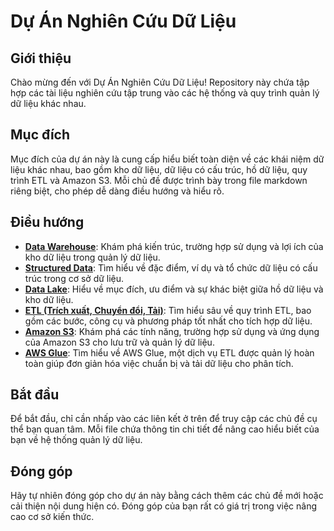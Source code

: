 # Dự Án Nghiên Cứu Dữ Liệu

## Giới thiệu
Chào mừng đến với Dự Án Nghiên Cứu Dữ Liệu! Repository này chứa tập hợp các tài liệu nghiên cứu tập trung vào các hệ thống và quy trình quản lý dữ liệu khác nhau.

## Mục đích
Mục đích của dự án này là cung cấp hiểu biết toàn diện về các khái niệm dữ liệu khác nhau, bao gồm kho dữ liệu, dữ liệu có cấu trúc, hồ dữ liệu, quy trình ETL và Amazon S3. Mỗi chủ đề được trình bày trong file markdown riêng biệt, cho phép dễ dàng điều hướng và hiểu rõ.

## Điều hướng
- **[Data Warehouse](data-warehouse.md)**: Khám phá kiến trúc, trường hợp sử dụng và lợi ích của kho dữ liệu trong quản lý dữ liệu.
- **[Structured Data](data-structured.md)**: Tìm hiểu về đặc điểm, ví dụ và tổ chức dữ liệu có cấu trúc trong cơ sở dữ liệu.
- **[Data Lake](data-lake.md)**: Hiểu về mục đích, ưu điểm và sự khác biệt giữa hồ dữ liệu và kho dữ liệu.
- **[ETL (Trích xuất, Chuyển đổi, Tải)](etl.md)**: Tìm hiểu sâu về quy trình ETL, bao gồm các bước, công cụ và phương pháp tốt nhất cho tích hợp dữ liệu.
- **[Amazon S3](s3.md)**: Khám phá các tính năng, trường hợp sử dụng và ứng dụng của Amazon S3 cho lưu trữ và quản lý dữ liệu.
- **[AWS Glue](aws-glue.md)**: Tìm hiểu về AWS Glue, một dịch vụ ETL được quản lý hoàn toàn giúp đơn giản hóa việc chuẩn bị và tải dữ liệu cho phân tích.

## Bắt đầu
Để bắt đầu, chỉ cần nhấp vào các liên kết ở trên để truy cập các chủ đề cụ thể bạn quan tâm. Mỗi file chứa thông tin chi tiết để nâng cao hiểu biết của bạn về hệ thống quản lý dữ liệu.

## Đóng góp
Hãy tự nhiên đóng góp cho dự án này bằng cách thêm các chủ đề mới hoặc cải thiện nội dung hiện có. Đóng góp của bạn rất có giá trị trong việc nâng cao cơ sở kiến thức.

